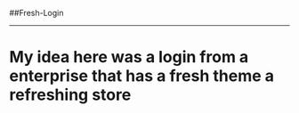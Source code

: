##Fresh-Login
<hr/>
<h1>My idea here was a login from a enterprise that has a fresh theme a refreshing store</h1>
